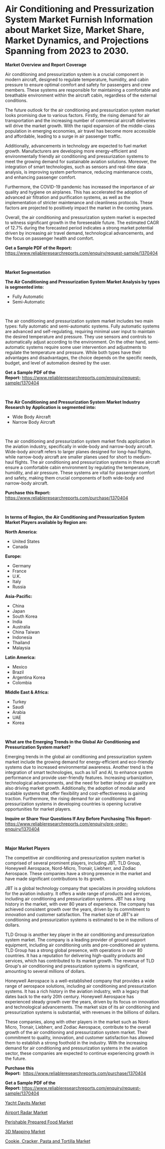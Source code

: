 <p><h1>Air Conditioning and Pressurization System Market Furnish Information about Market Size, Market Share, Market Dynamics, and Projections Spanning from 2023 to 2030.</h1></p><p><strong>Market Overview and Report Coverage</strong></p>
<p><p>Air conditioning and pressurization system is a crucial component in modern aircraft, designed to regulate temperature, humidity, and cabin pressure to ensure optimal comfort and safety for passengers and crew members. These systems are responsible for maintaining a comfortable and breathable environment within the aircraft cabin, regardless of the external conditions.</p><p>The future outlook for the air conditioning and pressurization system market looks promising due to various factors. Firstly, the rising demand for air transportation and the increasing number of commercial aircraft deliveries will drive the market growth. With the rapid expansion of the middle-class population in emerging economies, air travel has become more accessible and affordable, leading to a surge in air passenger traffic.</p><p>Additionally, advancements in technology are expected to fuel market growth. Manufacturers are developing more energy-efficient and environmentally friendly air conditioning and pressurization systems to meet the growing demand for sustainable aviation solutions. Moreover, the integration of smart technologies, such as sensors and real-time data analysis, is improving system performance, reducing maintenance costs, and enhancing passenger comfort.</p><p>Furthermore, the COVID-19 pandemic has increased the importance of air quality and hygiene on airplanes. This has accelerated the adoption of advanced air filtration and purification systems, as well as the implementation of stricter maintenance and cleanliness protocols. These factors are projected to positively impact the market in the coming years.</p><p>Overall, the air conditioning and pressurization system market is expected to witness significant growth in the foreseeable future. The estimated CAGR of 12.7% during the forecasted period indicates a strong market potential driven by increasing air travel demand, technological advancements, and the focus on passenger health and comfort.</p></p>
<p><strong>Get a Sample PDF of the Report:</strong> <a href="https://www.reliableresearchreports.com/enquiry/request-sample/1370404">https://www.reliableresearchreports.com/enquiry/request-sample/1370404</a></p>
<p>&nbsp;</p>
<p><strong>Market Segmentation</strong></p>
<p><strong>The Air Conditioning and Pressurization System Market Analysis by types is segmented into:</strong></p>
<p><ul><li>Fully Automatic</li><li>Semi-Automatic</li></ul></p>
<p>&nbsp;</p>
<p><p>The air conditioning and pressurization system market includes two main types: fully automatic and semi-automatic systems. Fully automatic systems are advanced and self-regulating, requiring minimal user input to maintain the desired temperature and pressure. They use sensors and controls to automatically adjust according to the environment. On the other hand, semi-automatic systems require some user intervention and adjustments to regulate the temperature and pressure. While both types have their advantages and disadvantages, the choice depends on the specific needs, budget, and level of automation desired by the user.</p></p>
<p><strong>Get a Sample PDF of the Report:</strong>&nbsp;<a href="https://www.reliableresearchreports.com/enquiry/request-sample/1370404">https://www.reliableresearchreports.com/enquiry/request-sample/1370404</a></p>
<p>&nbsp;</p>
<p><strong>The Air Conditioning and Pressurization System Market Industry Research by Application is segmented into:</strong></p>
<p><ul><li>Wide Body Aircraft</li><li>Narrow Body Aircraft</li></ul></p>
<p>&nbsp;</p>
<p><p>The air conditioning and pressurization system market finds application in the aviation industry, specifically in wide-body and narrow-body aircraft. Wide-body aircraft refers to larger planes designed for long-haul flights, while narrow-body aircraft are smaller planes used for short to medium-haul flights. The air conditioning and pressurization systems in these aircraft ensure a comfortable cabin environment by regulating the temperature, humidity, and air pressure. These systems are vital for passenger comfort and safety, making them crucial components of both wide-body and narrow-body aircraft.</p></p>
<p><strong>Purchase this Report:</strong>&nbsp; <a href="https://www.reliableresearchreports.com/purchase/1370404">https://www.reliableresearchreports.com/purchase/1370404</a></p>
<p>&nbsp;</p>
<p><strong>In terms of Region, the Air Conditioning and Pressurization System Market Players available by Region are:</strong></p>
<p>
    <p> <strong> North America: </strong>
        <ul>
            <li>United States</li>
            <li>Canada</li>
        </ul>
        </p> 
    <p> <strong> Europe: </strong>
        <ul>
            <li>Germany</li>
            <li>France</li>
            <li>U.K.</li>
            <li>Italy</li>
            <li>Russia</li>
        </ul>
        </p> 
    <p> <strong> Asia-Pacific: </strong>
        <ul>
            <li>China</li>
            <li>Japan</li>
            <li>South Korea</li>
            <li>India</li>
            <li>Australia</li>
            <li>China Taiwan</li>
            <li>Indonesia</li>
            <li>Thailand</li>
            <li>Malaysia</li>
        </ul>
        </p> 
    <p> <strong> Latin America: </strong>
        <ul>
            <li>Mexico</li>
            <li>Brazil</li>
            <li>Argentina Korea</li>
            <li>Colombia</li>
        </ul>
        </p> 
    <p> <strong> Middle East & Africa: </strong>
        <ul>
            <li>Turkey</li>
            <li>Saudi</li>
            <li>Arabia</li>
            <li>UAE</li>
            <li>Korea</li>
        </ul>
    </p>
    </p>
<p>&nbsp;</p>
<p><strong>What are the Emerging Trends in the Global Air Conditioning and Pressurization System market?</strong></p>
<p><p>Emerging trends in the global air conditioning and pressurization system market include the growing demand for energy-efficient and eco-friendly systems due to increased environmental awareness. Another trend is the integration of smart technologies, such as IoT and AI, to enhance system performance and provide user-friendly features. Increasing urbanization, technological advancements, and the need for better indoor air quality are also driving market growth. Additionally, the adoption of modular and scalable systems that offer flexibility and cost-effectiveness is gaining traction. Furthermore, the rising demand for air conditioning and pressurization systems in developing countries is opening lucrative opportunities for market players.</p></p>
<p><strong>Inquire or Share Your Questions If Any Before Purchasing This Report</strong>- <a href="https://www.reliableresearchreports.com/enquiry/pre-order-enquiry/1370404">https://www.reliableresearchreports.com/enquiry/pre-order-enquiry/1370404</a></p>
<p>&nbsp;</p>
<p><strong>Major Market Players</strong></p>
<p><p>The competitive air conditioning and pressurization system market is comprised of several prominent players, including JBT, TLD Group, Honeywell Aerospace, Nord-Micro, Tronair, Liebherr, and Zodiac Aerospace. These companies have a strong presence in the market and have made significant contributions to its growth.</p><p>JBT is a global technology company that specializes in providing solutions for the aviation industry. It offers a wide range of products and services, including air conditioning and pressurization systems. JBT has a long history in the market, with over 80 years of experience. The company has achieved consistent growth over the years, driven by its commitment to innovation and customer satisfaction. The market size of JBT's air conditioning and pressurization systems is estimated to be in the millions of dollars.</p><p>TLD Group is another key player in the air conditioning and pressurization system market. The company is a leading provider of ground support equipment, including air conditioning units and pre-conditioned air systems. TLD Group has a strong global presence, with operations in over 80 countries. It has a reputation for delivering high-quality products and services, which has contributed to its market growth. The revenue of TLD Group's air conditioning and pressurization systems is significant, amounting to several millions of dollars.</p><p>Honeywell Aerospace is a well-established company that provides a wide range of aerospace solutions, including air conditioning and pressurization systems. It has a rich history in the aviation industry, with a legacy that dates back to the early 20th century. Honeywell Aerospace has experienced steady growth over the years, driven by its focus on innovation and technological advancements. The market size of its air conditioning and pressurization systems is substantial, with revenues in the billions of dollars.</p><p>These companies, along with other players in the market such as Nord-Micro, Tronair, Liebherr, and Zodiac Aerospace, contribute to the overall growth of the air conditioning and pressurization system market. Their commitment to quality, innovation, and customer satisfaction has allowed them to establish a strong foothold in the industry. With the increasing demand for air conditioning and pressurization systems in the aviation sector, these companies are expected to continue experiencing growth in the future.</p></p>
<p><strong>Purchase this Report:</strong>&nbsp;&nbsp;<a href="https://www.reliableresearchreports.com/purchase/1370404">https://www.reliableresearchreports.com/purchase/1370404</a></p>
<p></p>
<p><strong>Get a Sample PDF of the Report:</strong>&nbsp;<a href="https://www.reliableresearchreports.com/enquiry/request-sample/1370404">https://www.reliableresearchreports.com/enquiry/request-sample/1370404</a></p>
<p><p><a href="https://www.linkedin.com/pulse/yacht-davits-market-size-share-global-analysis-report-2023-slkne/">Yacht Davits Market</a></p><p><a href="https://www.linkedin.com/pulse/airport-radar-market-size-share-amp-trends-analysis-report-ccvxe/">Airport Radar Market</a></p><p><a href="https://github.com/deliacustodio40/Market-Research-Report-List-1/blob/main/perishable-prepared-food-market.md">Perishable Prepared Food Market</a></p><p><a href="https://medium.com/@ruthmorales25/3d-mapping-market-size-cagr-trends-2024-2030-d63d82e328f1">3D Mapping Market</a></p><p><a href="https://github.com/maliyahmorrow6654/Market-Research-Report-List-1/blob/main/cookie-cracker-pasta-and-tortilla-market.md">Cookie, Cracker, Pasta and Tortilla Market</a></p></p>
